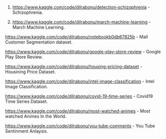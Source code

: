 1. https://www.kaggle.com/code/dilrabonu/detection-schizophrenia  - Schizophrenia.

2. https://www.kaggle.com/code/dilrabonu/march-machine-learning  - March Machine Learning.

https://www.kaggle.com/code/dilrabonu/notebookb0db67825b  - Mall Customer Segmentation dataset.

https://www.kaggle.com/code/dilrabonu/google-play-store-review  - Google Play Store Review.

https://www.kaggle.com/code/dilrabonu/housing-pricing-dataset  - Housining Price Dataset.

https://www.kaggle.com/code/dilrabonu/intel-image-classification  - Intel Image Classification.

https://www.kaggle.com/code/dilrabonu/covid-19-time-series   - Covid19 Time Series Dataset.

https://www.kaggle.com/code/dilrabonu/most-watched-animes  - Most watched Animes In the World.

https://www.kaggle.com/code/dilrabonu/you-tube-comments - You Tube Sentinment Anlaysis.
